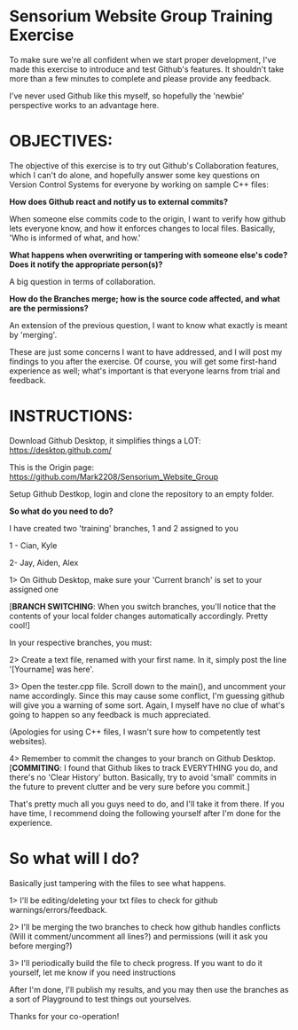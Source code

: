 # Sensorium Website Group Training Exercise

To make sure we're all confident when we start proper development, I've made this exercise to introduce and test Github's features. It shouldn't take more than a few minutes to complete and please provide any feedback.

I've never used Github like this myself, so hopefully the 'newbie' perspective works to an advantage here.

OBJECTIVES:
=

The objective of this exercise is to try out Github's Collaboration features, which I can't do alone, and hopefully answer some key questions on Version Control Systems for everyone by working on sample C++ files:

**How does Github react and notify us to external commits?**

When someone else commits code to the origin, I want to verify how github lets everyone know, and how it enforces changes to local files. Basically, 'Who is informed of what, and how.'

**What happens when overwriting or tampering with someone else's code? Does it notify the appropriate person(s)?**

A big question in terms of collaboration.

**How do the Branches merge; how is the source code affected, and what are the permissions?**

An extension of the previous question, I want to know what exactly is meant by 'merging'.

These are just some concerns I want to have addressed, and I will post my findings to you after the exercise. Of course, you will get some first-hand
experience as well; what's important is that everyone learns from trial and feedback.

INSTRUCTIONS:
=

Download Github Desktop, it simplifies things a LOT: https://desktop.github.com/

This is the Origin page:  https://github.com/Mark2208/Sensorium_Website_Group

Setup Github Destkop, login and clone the repository to an empty folder.

 
**So what do you need to do?**

I have created two 'training' branches, 1 and 2 assigned to you

1 - Cian, Kyle

2- Jay, Aiden, Alex

1> On Github Desktop, make sure your 'Current branch' is set to your assigned one

[**BRANCH SWITCHING**: When you switch branches, you'll notice that the contents of your local folder changes automatically accordingly. Pretty cool!]

In your respective branches, you must:

2> Create a text file, renamed with your first name. In it, simply post the line '[Yourname] was here'.

3> Open the tester.cpp file. Scroll down to the main(), and uncomment your name accordingly. Since this may cause some conflict, 
I'm guessing github will give you a warning of some sort. Again, I myself have no clue of what's going to happen so any feedback is much appreciated.

(Apologies for using C++ files, I wasn't sure how to competently test websites).

4> Remember to commit the changes to your branch on Github Desktop. [**COMMITING**: I found that Github likes to track EVERYTHING you do, and there's no 'Clear History' button. Basically, try to avoid 'small' commits in the future to prevent clutter and be very sure before you commit.]

That's pretty much all you guys need to do, and I'll take it from there. If you have time, I recommend doing the following yourself after I'm done for the experience.

So what will I do?
=

Basically just tampering with the files to see what happens.

1> I'll be editing/deleting your txt files to check for github warnings/errors/feedback.
 
2> I'll be merging the two branches to check how github handles conflicts (Will it comment/uncomment all lines?) and permissions 
(will it ask you before merging?)

3> I'll periodically build the file to check progress. If you want to do it yourself, let me know if you need instructions 

After I'm done, I'll publish my results, and you may then use the branches as a sort of Playground to test things out yourselves.

Thanks for your co-operation!






